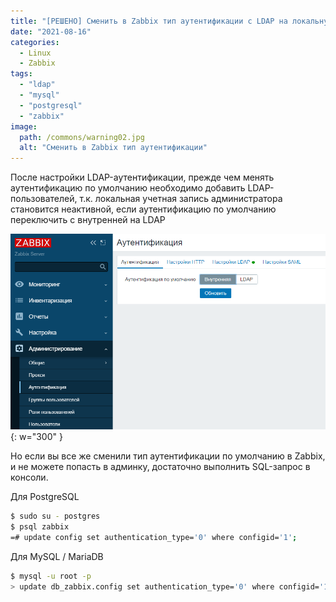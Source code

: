 ```yaml
---
title: "[РЕШЕНО] Сменить в Zabbix тип аутентификации с LDAP на локальную"
date: "2021-08-16"
categories: 
  - Linux
  - Zabbix
tags: 
  - "ldap"
  - "mysql"
  - "postgresql"
  - "zabbix"
image:
  path: /commons/warning02.jpg
  alt: "Сменить в Zabbix тип аутентификации"
---
```


После настройки LDAP-аутентификации, прежде чем менять аутентификацию по умолчанию необходимо добавить LDAP-пользователей, т.к. локальная учетная запись администратора становится неактивной, если аутентификацию по умолчанию переключить с внутренней на LDAP

![](/assets/img/posts/2021/08/16/image.png){: w="300" }

Но если вы все же сменили тип аутентификации по умолчанию в Zabbix, и не можете попасть в админку, достаточно выполнить SQL-запрос в консоли.

Для PostgreSQL

```sh
$ sudo su - postgres
$ psql zabbix
=# update config set authentication_type='0' where configid='1';
```

Для MySQL / MariaDB

```sh
$ mysql -u root -p
> update db_zabbix.config set authentication_type='0' where configid='1';
```